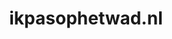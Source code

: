 ---
layout: post
title:  "ikpasophetwad.nl"
internal_url:  "/data/ikpasophetwad.nl.html"
categories: dutchgov
---